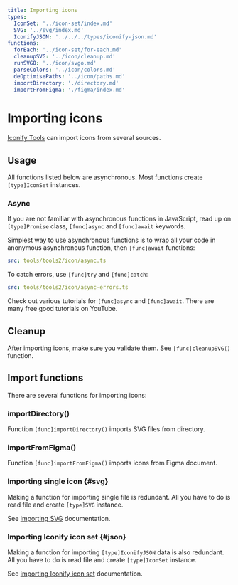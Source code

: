 ```yaml
title: Importing icons
types:
  IconSet: '../icon-set/index.md'
  SVG: '../svg/index.md'
  IconifyJSON: '../../../types/iconify-json.md'
functions:
  forEach: '../icon-set/for-each.md'
  cleanupSVG: '../icon/cleanup.md'
  runSVGO: '../icon/svgo.md'
  parseColors: '../icon/colors.md'
  deOptimisePaths: '../icon/paths.md'
  importDirectory: './directory.md'
  importFromFigma: './figma/index.md'
```

# Importing icons

[Iconify Tools](./index.md) can import icons from several sources.

## Usage

All functions listed below are asynchronous. Most functions create `[type]IconSet` instances.

### Async

If you are not familiar with asynchronous functions in JavaScript, read up on `[type]Promise` class, `[func]async` and `[func]await` keywords.

Simplest way to use asynchronous functions is to wrap all your code in anonymous asynchronous function, then `[func]await` functions:

```yaml
src: tools/tools2/icon/async.ts
```

To catch errors, use `[func]try` and `[func]catch`:

```yaml
src: tools/tools2/icon/async-errors.ts
```

Check out various tutorials for `[func]async` and `[func]await`. There are many free good tutorials on YouTube.

## Cleanup

After importing icons, make sure you validate them. See `[func]cleanupSVG()` function.

## Import functions

There are several functions for importing icons:

### importDirectory()

Function `[func]importDirectory()` imports SVG files from directory.

### importFromFigma()

Function `[func]importFromFigma()` imports icons from Figma document.

### Importing single icon {#svg}

Making a function for importing single file is redundant. All you have to do is read file and create `[type]SVG` instance.

See [importing SVG](./svg.md) documentation.

### Importing Iconify icon set {#json}

Making a function for importing `[type]IconifyJSON` data is also redundant. All you have to do is read file and create `[type]IconSet` instance.

See [importing Iconify icon set](./json.md) documentation.
